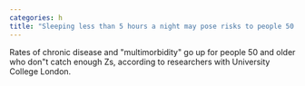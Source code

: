 ```yaml
---
categories: h
title: "Sleeping less than 5 hours a night may pose risks to people 50 and over study"
---
```

Rates of chronic disease and "multimorbidity" go up for people 50 and older who don"t catch enough Zs, according to researchers with University College London.